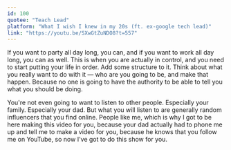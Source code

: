 ```yaml
---
id: 100
quotee: "Teach Lead"
platform: "What I wish I knew in my 20s (ft. ex-google tech lead)"
link: "https://youtu.be/SXwGtZuNDO8?t=557"
---
```


If you want to party all day long, you can, and if you want to work all day long, you can as well. This is when you are actually in control, and you need to start putting your life in order. Add some structure to it. Think about what you really want to do with it — who are you going to be, and make that happen. Because no one is going to have the authority to be able to tell you what you should be doing.

You're not even going to want to listen to other people. Especially your family. Especially your dad. But what you will listen to are generally random influencers that you find online. People like me, which is why I got to be here making this video for you, because your dad actually had to phone me up and tell me to make a video for you, because he knows that you follow me on YouTube, so now I've got to do this show for you.
